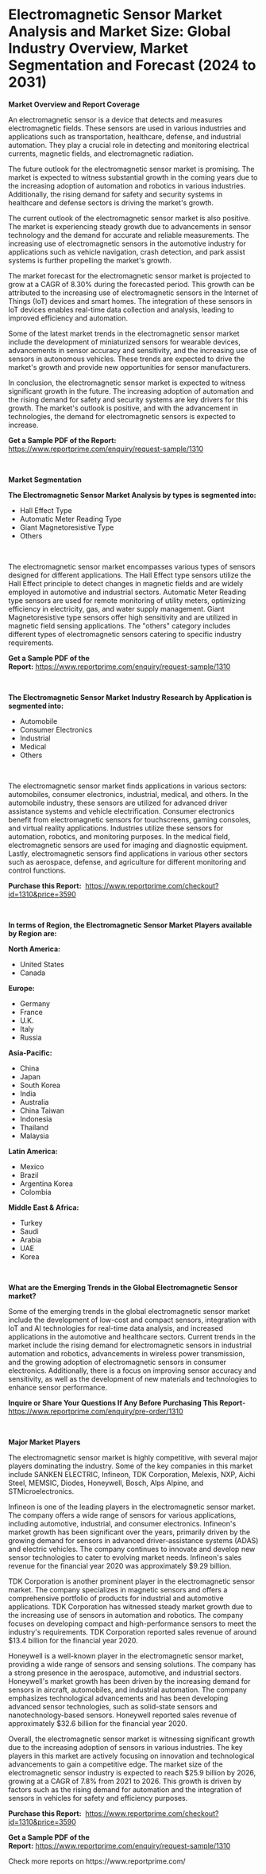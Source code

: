 <p><h1>Electromagnetic Sensor Market Analysis and Market Size: Global Industry Overview, Market Segmentation and Forecast (2024 to 2031)</h1></p><p><strong>Market Overview and Report Coverage</strong></p>
<p><p>An electromagnetic sensor is a device that detects and measures electromagnetic fields. These sensors are used in various industries and applications such as transportation, healthcare, defense, and industrial automation. They play a crucial role in detecting and monitoring electrical currents, magnetic fields, and electromagnetic radiation.</p><p>The future outlook for the electromagnetic sensor market is promising. The market is expected to witness substantial growth in the coming years due to the increasing adoption of automation and robotics in various industries. Additionally, the rising demand for safety and security systems in healthcare and defense sectors is driving the market's growth.</p><p>The current outlook of the electromagnetic sensor market is also positive. The market is experiencing steady growth due to advancements in sensor technology and the demand for accurate and reliable measurements. The increasing use of electromagnetic sensors in the automotive industry for applications such as vehicle navigation, crash detection, and park assist systems is further propelling the market's growth.</p><p>The market forecast for the electromagnetic sensor market is projected to grow at a CAGR of 8.30% during the forecasted period. This growth can be attributed to the increasing use of electromagnetic sensors in the Internet of Things (IoT) devices and smart homes. The integration of these sensors in IoT devices enables real-time data collection and analysis, leading to improved efficiency and automation.</p><p>Some of the latest market trends in the electromagnetic sensor market include the development of miniaturized sensors for wearable devices, advancements in sensor accuracy and sensitivity, and the increasing use of sensors in autonomous vehicles. These trends are expected to drive the market's growth and provide new opportunities for sensor manufacturers.</p><p>In conclusion, the electromagnetic sensor market is expected to witness significant growth in the future. The increasing adoption of automation and the rising demand for safety and security systems are key drivers for this growth. The market's outlook is positive, and with the advancement in technologies, the demand for electromagnetic sensors is expected to increase.</p></p>
<p><strong>Get a Sample PDF of the Report:</strong> <a href="https://www.reportprime.com/enquiry/request-sample/1310">https://www.reportprime.com/enquiry/request-sample/1310</a></p>
<p>&nbsp;</p>
<p><strong>Market Segmentation</strong></p>
<p><strong>The Electromagnetic Sensor Market Analysis by types is segmented into:</strong></p>
<p><ul><li>Hall Effect Type</li><li>Automatic Meter Reading Type</li><li>Giant Magnetoresistive Type</li><li>Others</li></ul></p>
<p>&nbsp;</p>
<p><p>The electromagnetic sensor market encompasses various types of sensors designed for different applications. The Hall Effect type sensors utilize the Hall Effect principle to detect changes in magnetic fields and are widely employed in automotive and industrial sectors. Automatic Meter Reading type sensors are used for remote monitoring of utility meters, optimizing efficiency in electricity, gas, and water supply management. Giant Magnetoresistive type sensors offer high sensitivity and are utilized in magnetic field sensing applications. The "others" category includes different types of electromagnetic sensors catering to specific industry requirements.</p></p>
<p><strong>Get a Sample PDF of the Report:</strong>&nbsp;<a href="https://www.reportprime.com/enquiry/request-sample/1310">https://www.reportprime.com/enquiry/request-sample/1310</a></p>
<p>&nbsp;</p>
<p><strong>The Electromagnetic Sensor Market Industry Research by Application is segmented into:</strong></p>
<p><ul><li>Automobile</li><li>Consumer Electronics</li><li>Industrial</li><li>Medical</li><li>Others</li></ul></p>
<p>&nbsp;</p>
<p><p>The electromagnetic sensor market finds applications in various sectors: automobiles, consumer electronics, industrial, medical, and others. In the automobile industry, these sensors are utilized for advanced driver assistance systems and vehicle electrification. Consumer electronics benefit from electromagnetic sensors for touchscreens, gaming consoles, and virtual reality applications. Industries utilize these sensors for automation, robotics, and monitoring purposes. In the medical field, electromagnetic sensors are used for imaging and diagnostic equipment. Lastly, electromagnetic sensors find applications in various other sectors such as aerospace, defense, and agriculture for different monitoring and control functions.</p></p>
<p><strong>Purchase this Report:</strong>&nbsp; <a href="https://www.reportprime.com/checkout?id=1310&price=3590">https://www.reportprime.com/checkout?id=1310&price=3590</a></p>
<p>&nbsp;</p>
<p><strong>In terms of Region, the Electromagnetic Sensor Market Players available by Region are:</strong></p>
<p>
    <p> <strong> North America: </strong>
        <ul>
            <li>United States</li>
            <li>Canada</li>
        </ul>
        </p> 
    <p> <strong> Europe: </strong>
        <ul>
            <li>Germany</li>
            <li>France</li>
            <li>U.K.</li>
            <li>Italy</li>
            <li>Russia</li>
        </ul>
        </p> 
    <p> <strong> Asia-Pacific: </strong>
        <ul>
            <li>China</li>
            <li>Japan</li>
            <li>South Korea</li>
            <li>India</li>
            <li>Australia</li>
            <li>China Taiwan</li>
            <li>Indonesia</li>
            <li>Thailand</li>
            <li>Malaysia</li>
        </ul>
        </p> 
    <p> <strong> Latin America: </strong>
        <ul>
            <li>Mexico</li>
            <li>Brazil</li>
            <li>Argentina Korea</li>
            <li>Colombia</li>
        </ul>
        </p> 
    <p> <strong> Middle East & Africa: </strong>
        <ul>
            <li>Turkey</li>
            <li>Saudi</li>
            <li>Arabia</li>
            <li>UAE</li>
            <li>Korea</li>
        </ul>
    </p>
    </p>
<p>&nbsp;</p>
<p><strong>What are the Emerging Trends in the Global Electromagnetic Sensor market?</strong></p>
<p><p>Some of the emerging trends in the global electromagnetic sensor market include the development of low-cost and compact sensors, integration with IoT and AI technologies for real-time data analysis, and increased applications in the automotive and healthcare sectors. Current trends in the market include the rising demand for electromagnetic sensors in industrial automation and robotics, advancements in wireless power transmission, and the growing adoption of electromagnetic sensors in consumer electronics. Additionally, there is a focus on improving sensor accuracy and sensitivity, as well as the development of new materials and technologies to enhance sensor performance.</p></p>
<p><strong>Inquire or Share Your Questions If Any Before Purchasing This Report</strong>- <a href="https://www.reportprime.com/enquiry/pre-order/1310">https://www.reportprime.com/enquiry/pre-order/1310</a></p>
<p>&nbsp;</p>
<p><strong>Major Market Players</strong></p>
<p><p>The electromagnetic sensor market is highly competitive, with several major players dominating the industry. Some of the key companies in this market include SANKEN ELECTRIC, Infineon, TDK Corporation, Melexis, NXP, Aichi Steel, MEMSIC, Diodes, Honeywell, Bosch, Alps Alpine, and STMicroelectronics.</p><p>Infineon is one of the leading players in the electromagnetic sensor market. The company offers a wide range of sensors for various applications, including automotive, industrial, and consumer electronics. Infineon's market growth has been significant over the years, primarily driven by the growing demand for sensors in advanced driver-assistance systems (ADAS) and electric vehicles. The company continues to innovate and develop new sensor technologies to cater to evolving market needs. Infineon's sales revenue for the financial year 2020 was approximately $9.29 billion.</p><p>TDK Corporation is another prominent player in the electromagnetic sensor market. The company specializes in magnetic sensors and offers a comprehensive portfolio of products for industrial and automotive applications. TDK Corporation has witnessed steady market growth due to the increasing use of sensors in automation and robotics. The company focuses on developing compact and high-performance sensors to meet the industry's requirements. TDK Corporation reported sales revenue of around $13.4 billion for the financial year 2020.</p><p>Honeywell is a well-known player in the electromagnetic sensor market, providing a wide range of sensors and sensing solutions. The company has a strong presence in the aerospace, automotive, and industrial sectors. Honeywell's market growth has been driven by the increasing demand for sensors in aircraft, automobiles, and industrial automation. The company emphasizes technological advancements and has been developing advanced sensor technologies, such as solid-state sensors and nanotechnology-based sensors. Honeywell reported sales revenue of approximately $32.6 billion for the financial year 2020.</p><p>Overall, the electromagnetic sensor market is witnessing significant growth due to the increasing adoption of sensors in various industries. The key players in this market are actively focusing on innovation and technological advancements to gain a competitive edge. The market size of the electromagnetic sensor industry is expected to reach $25.9 billion by 2026, growing at a CAGR of 7.8% from 2021 to 2026. This growth is driven by factors such as the rising demand for automation and the integration of sensors in vehicles for safety and efficiency purposes.</p></p>
<p><strong>Purchase this Report:</strong>&nbsp;&nbsp;<a href="https://www.reportprime.com/checkout?id=1310&price=3590">https://www.reportprime.com/checkout?id=1310&price=3590</a></p>
<p></p>
<p><strong>Get a Sample PDF of the Report:</strong>&nbsp;<a href="https://www.reportprime.com/enquiry/request-sample/1310">https://www.reportprime.com/enquiry/request-sample/1310</a></p>
<p>Check more reports on https://www.reportprime.com/</p>
